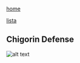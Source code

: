 [home](/zaliczeniowe1awww/)

[lista](/zaliczeniowe1awww/lista/)

## Chigorin Defense

![alt text](https://www.thechesswebsite.com/wp-content/uploads/2014/12/chigorin-defense-featured.jpg "Chigorin Defense")
